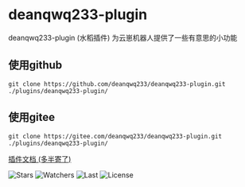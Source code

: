 # deanqwq233-plugin

deanqwq233-plugin (水稻插件) 为云崽机器人提供了一些有意思的小功能

## 使用github

```
git clone https://github.com/deanqwq233/deanqwq233-plugin.git ./plugins/deanqwq233-plugin/
```

## 使用gitee

```
git clone https://gitee.com/deanqwq233/deanqwq233-plugin.git ./plugins/deanqwq233-plugin/
```

[插件文档 (多半寄了) ](https://wlbncz.asia/)

![Stars](https://img.shields.io/github/stars/deanqwq233/deanqwq233-plugin.svg)
![Watchers](https://img.shields.io/github/watchers/deanqwq233/deanqwq233-plugin.svg)
![Last](https://img.shields.io/github/last-commit/deanqwq233/deanqwq233-plugin.svg)
![License](https://img.shields.io/github/license/deanqwq233/deanqwq233-plugin.svg)
